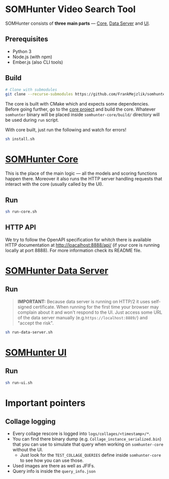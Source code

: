 # SOMHunter Video Search Tool

SOMHunter consists of **three main parts** — [Core](./somhunter-core/README.md), [Data Server](./somhunter-data-server/README.md) and [UI](./somhunter-ui/README.md).

## Prerequisites
- Python 3
- Node.js (with npm)
- Ember.js (also CLI tools)


## Build
```sh
# Clone with submodules
git clone --recurse-submodules https://github.com/FrankMejzlik/somhunter
```

The core is built with CMake which and expects some dependencies. Before going further, go to the [core project](./somhunter-core/README.md) and build the core. Whatever `somhunter` binary will be placed inside `somhunter-core/build/` directory will be used during `run` script.

With core built, just run the following and watch for errors! 
```sh
sh install.sh
```


# **[SOMHunter Core](./somhunter-core/README.md)**
This is the place of the main logic — all the models and scoring functions happen there. Moreover it also runs the HTTP server handling requests that interact with the core (usually called by the UI). 

## Run
```sh
sh run-core.sh
```

## HTTP API
We try to follow the OpenAPI specification for whitch there is available HTTP documentation at [http://loacalhost:8888/api/](http://loacalhost:8888/api/) (if your core is running locally at port 8888). For more information check its README file.


# **[SOMHunter Data Server](./somhunter-data-server/README.md)**

## Run
> **IMPORTANT:**
> Because data server is running on HTTP/2 it uses self-signed certificate. When running for the first time your browser may complain about it and won't respond to the UI. Just access some URL of the data server manually (e.g.`https://localhost:8889/`) and "accept the risk".

```sh
sh run-data-server.sh
```


# **[SOMHunter UI](./somhunter-ui/README.md)**

## Run
```sh
sh run-ui.sh
```


# Important pointers
## Collage logging
* Every collage rescore is logged into `logs/collages/<timestamp>/*`.
* You can find there binary dump (e.g. `Collage_instance_serialized.bin`) that you can use to simulate that query when working on `somhunter-core` without the UI.
    * Just look for the `TEST_COLLAGE_QUERIES` define inside `somhunter-core` to see how you can use those.
* Used images are there as well as JFIFs.
* Query info is inside the `query_info.json`


